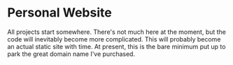 # Personal Website
All projects start somewhere. There's not much here at the moment, but the code will inevitably become more complicated. This will probably become an actual static site with time. At present, this is the bare minimum put up to park the great domain name I've purchased.
